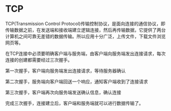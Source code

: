 

# TCP



TCP(Transmission Control Protocol)传输控制协议，是面向连接的通信协议，即传输数据之前，在发送端和接收端建立逻辑连接，然后再传输数据，它提供了两台计算机之间可靠无差错的数据传输。所以应用十分广泛，上传文件，下载文件浏览网页等。

在TCP连接中必须要明确客户端与服务端，由客户端向服务端发出连接请求，每次连接的创建都需要经过三次握手。

第一次握手，客户端向服务端发出连接请求，等待服务器确认

第二次握手，服务端向客户端回送一个响应，通知客户端收到了连接请求

第三次握手，客户端再次向服务端发送确认信息，确认连接

完成三次握手，连接建立后，客户端和服务端就可以进行数据传输了。
